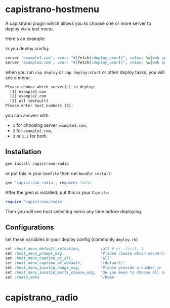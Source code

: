 # capistrano-hostmenu
A capistrano plugin which allows you to choose one or more server to deploy via a text menu.

Here's an example:

In you deploy config:

~~~ruby
server 'example1.com', user: "#{fetch(:deploy_user)}", roles: %w{web app}
server 'example2.com', user: "#{fetch(:deploy_user)}", roles: %w{web app}
~~~

when you run `cap deploy` or `cap deploy:start` or other deploy tasks, you will see a menu:

~~~sh
Please choose which server(s) to deploy:
  [1] example1.com
  [2] example2.com
  [3] all (default)
Please enter host_numbers (3):
~~~

you can answer with:

* `1` for choosing server `example1.com`,
* `2` for `example2.com`,
* `3` or `1,2` for both.

## Installation

~~~sh
gem install capistrano-radio
~~~

or put this in your `Gemfile` then run `bundle install`:

~~~ruby
gem 'capistrano-radio', require: false
~~~

After the gem is installed, put this in your `Capfile`:

~~~ruby
require 'capistrano/radio'
~~~

Then you will see host selecting menu any time before deploying.

## Configurations

set these variables in your deploy config (commonly `deploy.rb`)

~~~ruby
set :host_menu_default_selection,         :all # or :first, 1
set :host_menu_prompt_msg,                'Please choose which server(s) to deploy:'.blue
set :host_menu_caption_of_all,            'all'
set :host_menu_caption_of_default,        '(default)'
set :host_menu_invalid_range_msg,         'Please provide a number in (1..%d)'.red
set :host_menu_invalid_multi_choose_msg,  'Do you mean to choose all servers?'.red
set :radio_data                           '/home'
~~~
# capistrano_radio
